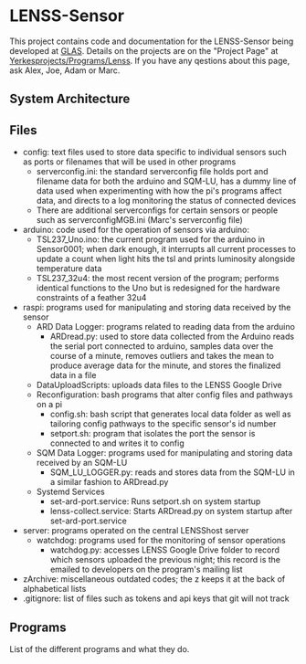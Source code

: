 # LENSS-Sensor
This project contains code and documentation for the LENSS-Sensor being developed at [GLAS](https://www.glaseducation.org). Details on the projects are on the "Project Page" at [Yerkesprojects/Programs/Lenss](https://sites.google.com/a/starsatyerkes.net/yerkesprojects/programs/lenss). If you have any qestions about this page, ask Alex, Joe, Adam or Marc.

## System Architecture

## Files
  * config: text files used to store data specific to individual sensors such as ports or filenames that will be used in other programs
     * serverconfig.ini: the standard serverconfig file holds port and filename data for both the arduino and SQM-LU, has a dummy line of data used when experimenting with how the pi's programs affect data, and directs to a log monitoring the status of connected devices
    * There are additional serverconfigs for certain sensors or people such as serverconfigMGB.ini (Marc's serverconfig file)
  * arduino: code used for the operation of sensors via arduino:
    * TSL237_Uno.ino: the current program used for the arduino in Sensor0001; when dark enough, it interrupts all current processes to update a count when light hits the tsl and prints luminosity alongside temperature data
    * TSL237_32u4: the most recent version of the program; performs identical functions to the Uno but is redesigned for the hardware constraints of a feather 32u4
  * raspi: programs used for manipulating and storing data received by the sensor
    * ARD Data Logger: programs related to reading data from the arduino
      * ARDread.py: used to store data collected from the Arduino reads the serial port connected to arduino, samples data over the course of a minute, removes outliers and takes the mean to produce average data for the minute, and  stores the finalized data in a file
    * DataUploadScripts: uploads data files to the LENSS Google Drive
    * Reconfiguration: bash programs that alter config files and pathways on a pi
      * config.sh: bash script that generates local data folder as well as tailoring config pathways to the specific sensor's id number
      * setport.sh: program that isolates the port the sensor is connected to and writes it to config
    * SQM Data Logger: programs used for manipulating and storing data received by an SQM-LU
      * SQM_LU_LOGGER.py: reads and stores data from the SQM-LU in a similar fashion to ARDread.py
    * Systemd Services
      * set-ard-port.service: Runs setport.sh on system startup
      * lenss-collect.service: Starts ARDread.py on system startup after set-ard-port.service
  * server: programs operated on the central LENSShost server
    * watchdog: programs used for the monitoring of sensor operations
      * watchdog.py: accesses LENSS Google Drive folder to record which sensors uploaded the previous night; this record is the emailed to developers on the program's mailing list
  * zArchive: miscellaneous outdated codes; the z keeps it at the back of alphabetical lists
  * .gitignore: list of files such as tokens and api keys that git will not track


## Programs
List of the different programs and what they do.


